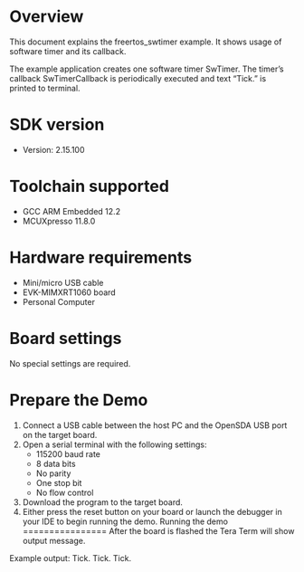 Overview
========
This document explains the freertos_swtimer example. It shows usage of software timer and its
callback.

The example application creates one software timer SwTimer. The timer’s callback SwTimerCallback is
periodically executed and text “Tick.” is printed to terminal.




SDK version
===========
- Version: 2.15.100

Toolchain supported
===================
- GCC ARM Embedded  12.2
- MCUXpresso  11.8.0

Hardware requirements
=====================
- Mini/micro USB cable
- EVK-MIMXRT1060 board
- Personal Computer

Board settings
==============
No special settings are required.

Prepare the Demo
================
1.  Connect a USB cable between the host PC and the OpenSDA USB port on the target board. 
2.  Open a serial terminal with the following settings:
    - 115200 baud rate
    - 8 data bits
    - No parity
    - One stop bit
    - No flow control
3.  Download the program to the target board.
4.  Either press the reset button on your board or launch the debugger in your IDE to begin running the demo.
Running the demo
================
After the board is flashed the Tera Term will show output message.

Example output:
Tick.
Tick.
Tick.

